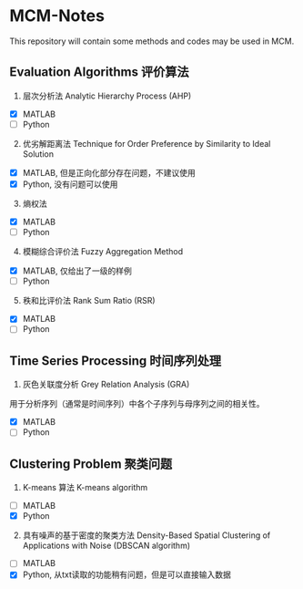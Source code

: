 # MCM-Notes

This repository will contain some methods and codes may be used in MCM.

## Evaluation Algorithms 评价算法

1. 层次分析法 Analytic Hierarchy Process (AHP)

- [x] MATLAB
- [ ] Python

2. 优劣解距离法 Technique for Order Preference by Similarity to Ideal Solution

- [x] MATLAB, 但是正向化部分存在问题，不建议使用
- [x] Python, 没有问题可以使用

3. 熵权法

- [x] MATLAB
- [ ] Python

4. 模糊综合评价法 Fuzzy Aggregation Method

- [x] MATLAB, 仅给出了一级的样例
- [ ] Python

5. 秩和比评价法 Rank Sum Ratio (RSR)

- [x] MATLAB
- [ ] Python

## Time Series Processing 时间序列处理

1. 灰色关联度分析 Grey Relation Analysis (GRA)

用于分析序列（通常是时间序列）中各个子序列与母序列之间的相关性。

- [x] MATLAB
- [ ] Python

## Clustering Problem 聚类问题

1. K-means 算法 K-means algorithm

- [ ] MATLAB
- [x] Python

2. 具有噪声的基于密度的聚类方法 Density-Based Spatial Clustering of Applications with Noise (DBSCAN algorithm)

- [ ] MATLAB
- [x] Python, 从txt读取的功能稍有问题，但是可以直接输入数据
